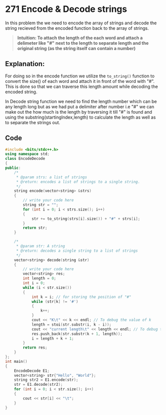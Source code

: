 # 271 Encode & Decode strings

In this problem the we need to encode the array of strings and decode the string recieved from the encoded function back to the array of strings.

> **Intuition: To attach the length of the each word and attach a delimeter like "#" next to the length to separate length and the original string (as the string itself can contain a number)** 

## Explanation:

For doing so in the encode function we utilize the `to_string()`  function to convert the size() of each word and attach it in front of the word with "#". This is done so that we can traverse this length amount while decoding the encoded string.

In Decode string function we need to find the length number which can be any length long but as we had put a delimiter after number i.e "#" we can make out the how much is the length by traversing it till "#" is found and using the substring(startingIndex,length) to calculate the length as well as to separate the strings out.

## Code

```cpp
#include <bits/stdc++.h>
using namespace std;
class EncodeDecode
{
public:
    /*
     * @param strs: a list of strings
     * @return: encodes a list of strings to a single string.
     */
    string encode(vector<string> &strs)
    {
        // write your code here
        string str = "";
        for (int i = 0; i < strs.size(); i++)
        {
            str += to_string(strs[i].size()) + "#" + strs[i];
        }
        return str;
    }

    /*
     * @param str: A string
     * @return: decodes a single string to a list of strings
     */
    vector<string> decode(string &str)
    {
        // write your code here
        vector<string> res;
        int length = 0;
        int i = 0;
        while (i < str.size())
        {
            int k = i; // for storing the position of "#"
            while (str[k] != '#')
            {
                k++;
            }
            cout << "K\t" << k << endl; // To debug the value of k
            length = stoi(str.substr(i, k - i));
            cout << "current length\t" << length << endl; // To debug the length of current string
            res.push_back(str.substr(k + 1, length));
            i = length + k + 1;
        }
        return res;
    }
};
int main()
{
    EncodeDecode E1;
    vector<string> str{"Hello", "World"};
    string str2 = E1.encode(str);
    str = E1.decode(str2);
    for (int i = 0; i < str.size(); i++)
    {
        cout << str[i] << "\t";
    }
}
```